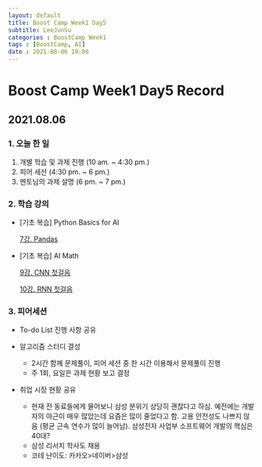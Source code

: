 ```yaml
---
layout: default
title: Boost Camp Week1 Day5
subtitle: LeeJunSu
categories : BoostCamp Week1
tags : [BoostCamp, AI]
date : 2021-08-06 19:00
---
```

# Boost Camp Week1 Day5 Record

## 2021.08.06

### 1. 오늘 한 일

1. 개별 학습 및 과제 진행 (10 am. ~ 4:30 pm.)
2. 피어 세션 (4:30 pm. ~ 6 pm.)
3. 멘토님의 과제 설명  (6 pm. ~ 7 pm.)

### 2. 학습 강의

- [기초 복습] Python Basics for AI

    [7강. Pandas](https://www.notion.so/7-Pandas-5135d04899434866b1c2ab2784a5e2eb)

- [기초 복습] AI Math

    [9강. CNN 첫걸음](https://www.notion.so/9-CNN-c470737a1d534283ac6afc12f85e6f24)

    [10강. RNN 첫걸음](https://www.notion.so/10-RNN-f5872023056b47dfb9a7f71e9b2b66f1)

### 3. 피어세션

- To-do List 진행 사항 공유

- 알고리즘 스터디 결성
    - 2시간 함께 문제풀이, 피어 세션 중 한 시간 이용해서 문제풀이 진행
    - 주 1회, 요일은 과제 현황 보고 결정

- 취업 시장 현황 공유
    - 현재 전 동료들에게 물어보니 삼성 분위기 상당히 괜찮다고 하심. 예전에는 개발자의 야근이 매우 많았는데 요즘은 많이 줄었다고 함. 고용 안전성도 나쁘지 않음 (평균 근속 연수가 많이 늘어남). 삼성전자 사업부 소프트웨어 개발의 핵심은 40대?
    - 삼성 리서치 학사도 채용
    - 코테 난이도: 카카오>네이버>삼성